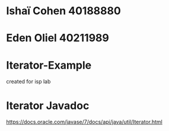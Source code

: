 # Ishaï Cohen 40188880
# Eden Oliel 40211989

# Iterator-Example
created for isp lab

# Iterator Javadoc
https://docs.oracle.com/javase/7/docs/api/java/util/Iterator.html
